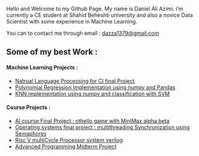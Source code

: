 Hello and Welcome to my Github Page. My name is Daniel Ali Azimi. i'm currently a CE student at Shahid Beheshti university and also a novice Data Scientist with some experience in Machine Learning.

You can to contact me through email : dazza1379@gmail.com

## Some of my best Work : 

#### Machine Learning Projects : 
  - [Natrual Language Processing for CI final Project](https://github.com/Danny1379/Computational_intelligence_final_project_NLP)
  - [Polynomial Regression Implementation using numpy and Pandas](https://github.com/Danny1379/Computational_Intelligence_Course_Polynomial_Regression)
  - [KNN implementation using numpy and classification with SVM](https://github.com/Danny1379/Computational_Intelligence_Course_KNN_SVM)
#### Course Projects : 
  - [AI course Final Project : othello game with MiniMax alpha beta](https://github.com/alishokri1661s/Othello_AI)
  - [Operating systems final project : multithreading Synchronization using Semaphores](https://github.com/Danny1379/OS_final_project)
  - [Risc V multiCycle Processor system verilog](https://github.com/Danny1379/RISC_V_MultiCycle_Processor)
  - [Advanced Programming Midterm Project](https://github.com/Danny1379/AP_MidTerm_Project_ExamSystem)


<!--
**Danny1379/Danny1379** is a ✨ _special_ ✨ repository because its `README.md` (this file) appears on your GitHub profile.

Here are some ideas to get you started:

- 🔭 I’m currently working on ...
- 🌱 I’m currently learning ...
- 👯 I’m looking to collaborate on ...
- 🤔 I’m looking for help with ...
- 💬 Ask me about ...
- 📫 How to reach me: ...
- 😄 Pronouns: ...
- ⚡ Fun fact: ...
-->
